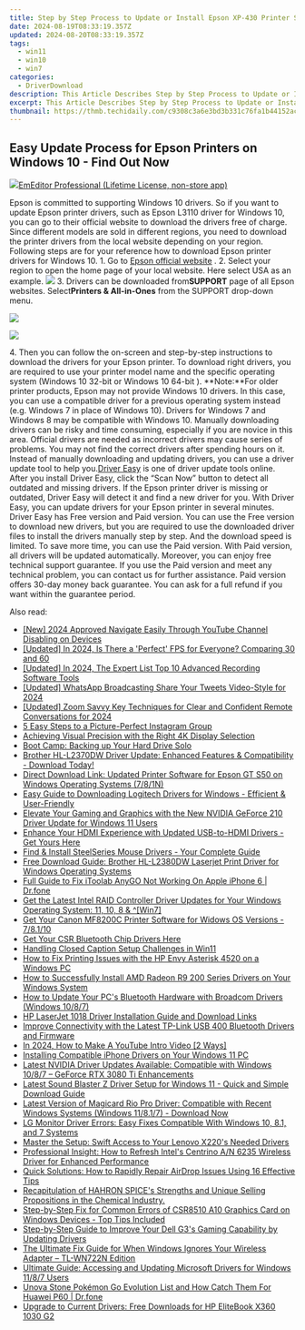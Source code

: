 ```yaml
---
title: Step by Step Process to Update or Install Epson XP-430 Printer Software on Windows Computers
date: 2024-08-19T08:33:19.357Z
updated: 2024-08-20T08:33:19.357Z
tags:
  - win11
  - win10
  - win7
categories:
  - DriverDownload
description: This Article Describes Step by Step Process to Update or Install Epson XP-430 Printer Software on Windows Computers
excerpt: This Article Describes Step by Step Process to Update or Install Epson XP-430 Printer Software on Windows Computers
thumbnail: https://thmb.techidaily.com/c9308c3a6e3bd3b331c76fa1b44152ac54aefa6a4b58484c2ecd065884a25aa3.jpg
---
```


## Easy Update Process for Epson Printers on Windows 10 - Find Out Now

<!-- affiliate ads begin -->
<a href="https://shop.emeditor.com/order/checkout.php?PRODS=4631722&QTY=1&AFFILIATE=108875&CART=1"><img src="https://www.emeditor.com/wp-content/uploads/2023/05/frontpage2-2048x588.webp" border="0">EmEditor Professional (Lifetime License, non-store app)</a>
<!-- affiliate ads end -->
Epson is committed to supporting Windows 10 drivers. So if you want to update Epson printer drivers, such as Epson L3110 driver for Windows 10, you can go to their official website to download the drivers free of charge.  Since different models are sold in different regions, you need to download the printer drivers from the local website depending on your region. Following steps are for your reference how to download Epson printer drivers for Windows 10. 1\. Go to [Epson official website](http://www.epson.com/europe.html) .  2\. Select your region to open the home page of your local website. Here select USA as an example.  ![](https://images.drivereasy.com/wp-content/uploads/2016/05/img_572b006098f32.png) 3\. Drivers can be downloaded from**SUPPORT**  page of all Epson websites. Select**Printers & All-in-Ones** from the SUPPORT drop-down menu.

<!-- affiliate ads begin -->
<a href="https://shop.systoolsgroup.com/affiliate.php?ACCOUNT=SYSTOOBY&AFFILIATE=108875&PATH=https%3A%2F%2Fwww.systoolsgroup.com%3FAFFILIATE%3D108875%26RESOURCE%3DSysTools%2BGmail%2BBackup"><img src="https://www.systoolsgroup.com/box/gmail-backup.png" border="0"></a>
<!-- affiliate ads end -->
![](https://images.drivereasy.com/wp-content/uploads/2016/05/img_572bf6eba6c47.png)

 4\. Then you can follow the on-screen and step-by-step instructions to download the drivers for your Epson printer. To download right drivers, you are required to use your printer model name and the specific operating system (Windows 10 32-bit or Windows 10 64-bit ). **Note:**For older printer products, Epson may not provide Windows 10 drivers. In this case, you can use a compatible driver for a previous operating system instead (e.g. Windows 7 in place of Windows 10). Drivers for Windows 7 and Windows 8 may be compatible with Windows 10\. Manually downloading drivers can be risky and time consuming, especially if you are novice in this area. Official drivers are needed as incorrect drivers may cause series of problems. You may not find the correct drivers after spending hours on it. Instead of manually downloading and updating drivers, you can use a driver update tool to help you.[Driver Easy](https://tools.techidaily.com/drivereasy/download/) is one of driver update tools online. After you install Driver Easy, click the “Scan Now” button to detect all outdated and missing drivers. If the Epson printer driver is missing or outdated, Driver Easy will detect it and find a new driver for you. With Driver Easy, you can update drivers for your Epson printer in several minutes. Driver Easy has Free version and Paid version. You can use the Free version to download new drivers, but you are required to use the downloaded driver files to install the drivers manually step by step. And the download speed is limited. To save more time, you can use the Paid version. With Paid version, all drivers will be updated automatically. Moreover, you can enjoy free technical support guarantee. If you use the Paid version and meet any technical problem, you can contact us for further assistance. Paid version offers 30-day money back guarantee. You can ask for a full refund if you want within the guarantee period.

<ins class="adsbygoogle"
     style="display:block"
     data-ad-format="autorelaxed"
     data-ad-client="ca-pub-7571918770474297"
     data-ad-slot="1223367746"></ins>



<ins class="adsbygoogle"
     style="display:block"
     data-ad-client="ca-pub-7571918770474297"
     data-ad-slot="8358498916"
     data-ad-format="auto"
     data-full-width-responsive="true"></ins>

<span class="atpl-alsoreadstyle">Also read:</span>
<div><ul>
<li><a href="https://youtube-sure.techidaily.com/024-approved-navigate-easily-through-youtube-channel-disabling-on-devices/"><u>[New] 2024 Approved  Navigate Easily Through YouTube Channel Disabling on Devices</u></a></li>
<li><a href="https://screen-recording.techidaily.com/updated-in-2024-is-there-a-perfect-fps-for-everyone-comparing-30-and-60/"><u>[Updated] In 2024, Is There a 'Perfect' FPS for Everyone? Comparing 30 and 60</u></a></li>
<li><a href="https://visual-screen-recording.techidaily.com/updated-in-2024-the-expert-list-top-10-advanced-recording-software-tools/"><u>[Updated] In 2024, The Expert List  Top 10 Advanced Recording Software Tools</u></a></li>
<li><a href="https://twitter-videos.techidaily.com/updated-whatsapp-broadcasting-share-your-tweets-video-style-for-2024/"><u>[Updated] WhatsApp Broadcasting  Share Your Tweets Video-Style for 2024</u></a></li>
<li><a href="https://desktop-recording.techidaily.com/updated-zoom-savvy-key-techniques-for-clear-and-confident-remote-conversations-for-2024/"><u>[Updated] Zoom Savvy  Key Techniques for Clear and Confident Remote Conversations for 2024</u></a></li>
<li><a href="https://extra-tips.techidaily.com/5-easy-steps-to-a-picture-perfect-instagram-group/"><u>5 Easy Steps to a Picture-Perfect Instagram Group</u></a></li>
<li><a href="https://extra-tips.techidaily.com/achieving-visual-precision-with-the-right-4k-display-selection/"><u>Achieving Visual Precision with the Right 4K Display Selection</u></a></li>
<li><a href="https://win11-tips.techidaily.com/boot-camp-backing-up-your-hard-drive-solo/"><u>Boot Camp: Backing up Your Hard Drive Solo</u></a></li>
<li><a href="https://win-dash.techidaily.com/brother-hl-l2370dw-driver-update-enhanced-features-and-compatibility-download-today/"><u>Brother HL-L2370DW Driver Update: Enhanced Features & Compatibility - Download Today!</u></a></li>
<li><a href="https://win-dash.techidaily.com/direct-download-link-updated-printer-software-for-epson-gt-s50-on-windows-operating-systems-781n/"><u>Direct Download Link: Updated Printer Software for Epson GT S50 on Windows Operating Systems (7/8/1N)</u></a></li>
<li><a href="https://win-dash.techidaily.com/easy-guide-to-downloading-logitech-drivers-for-windows-efficient-and-user-friendly/"><u>Easy Guide to Downloading Logitech Drivers for Windows - Efficient & User-Friendly</u></a></li>
<li><a href="https://win-dash.techidaily.com/elevate-your-gaming-and-graphics-with-the-new-nvidia-geforce-210-driver-update-for-windows-11-users/"><u>Elevate Your Gaming and Graphics with the New NVIDIA GeForce 210 Driver Update for Windows 11 Users</u></a></li>
<li><a href="https://win-dash.techidaily.com/enhance-your-hdmi-experience-with-updated-usb-to-hdmi-drivers-get-yours-here/"><u>Enhance Your HDMI Experience with Updated USB-to-HDMI Drivers - Get Yours Here</u></a></li>
<li><a href="https://win-dash.techidaily.com/find-and-install-steelseries-mouse-drivers-your-complete-guide/"><u>Find & Install SteelSeries Mouse Drivers - Your Complete Guide</u></a></li>
<li><a href="https://win-dash.techidaily.com/free-download-guide-brother-hl-l2380dw-laserjet-print-driver-for-windows-operating-systems/"><u>Free Download Guide: Brother HL-L2380DW Laserjet Print Driver for Windows Operating Systems</u></a></li>
<li><a href="https://fake-location.techidaily.com/full-guide-to-fix-itoolab-anygo-not-working-on-apple-iphone-6-drfone-by-drfone-virtual-ios/"><u>Full Guide to Fix iToolab AnyGO Not Working On Apple iPhone 6 | Dr.fone</u></a></li>
<li><a href="https://win-dash.techidaily.com/get-the-latest-intel-raid-controller-driver-updates-for-your-windows-operating-system-11-10-8-and-win7/"><u>Get the Latest Intel RAID Controller Driver Updates for Your Windows Operating System: 11, 10, 8 & ^[Win7]</u></a></li>
<li><a href="https://win-dash.techidaily.com/get-your-canon-mf8200c-printer-software-for-widows-os-versions-78110/"><u>Get Your Canon MF8200C Printer Software for Widows OS Versions - 7/8.1/10</u></a></li>
<li><a href="https://win-dash.techidaily.com/get-your-csr-bluetooth-chip-drivers-here/"><u>Get Your CSR Bluetooth Chip Drivers Here</u></a></li>
<li><a href="https://win11.techidaily.com/handling-closed-caption-setup-challenges-in-win11/"><u>Handling Closed Caption Setup Challenges in Win11</u></a></li>
<li><a href="https://win-dash.techidaily.com/how-to-fix-printing-issues-with-the-hp-envy-asterisk-4520-on-a-windows-pc/"><u>How to Fix Printing Issues with the HP Envy Asterisk 4520 on a Windows PC</u></a></li>
<li><a href="https://win-dash.techidaily.com/how-to-successfully-install-amd-radeon-r9-200-series-drivers-on-your-windows-system/"><u>How to Successfully Install AMD Radeon R9 200 Series Drivers on Your Windows System</u></a></li>
<li><a href="https://win-dash.techidaily.com/how-to-update-your-pcs-bluetooth-hardware-with-broadcom-drivers-windows-1087/"><u>How to Update Your PC's Bluetooth Hardware with Broadcom Drivers (Windows 10/8/7)</u></a></li>
<li><a href="https://win-dash.techidaily.com/hp-laserjet-1018-driver-installation-guide-and-download-links/"><u>HP LaserJet 1018 Driver Installation Guide and Download Links</u></a></li>
<li><a href="https://win-dash.techidaily.com/improve-connectivity-with-the-latest-tp-link-usb-400-bluetooth-drivers-and-firmware/"><u>Improve Connectivity with the Latest TP-Link USB 400 Bluetooth Drivers and Firmware</u></a></li>
<li><a href="https://youtube-tips.techidaily.com/24-how-to-make-a-youtube-intro-video-2-ways/"><u>In 2024, How to Make A YouTube Intro Video [2 Ways]</u></a></li>
<li><a href="https://win-dash.techidaily.com/installing-compatible-iphone-drivers-on-your-windows-11-pc/"><u>Installing Compatible iPhone Drivers on Your Windows 11 PC</u></a></li>
<li><a href="https://win-dash.techidaily.com/latest-nvidia-driver-updates-available-compatible-with-windows-1087-geforce-rtx-3080-ti-enhancements/"><u>Latest NVIDIA Driver Updates Available: Compatible with Windows 10/8/7 – GeForce RTX 3080 Ti Enhancements</u></a></li>
<li><a href="https://win-dash.techidaily.com/latest-sound-blaster-z-driver-setup-for-windows-11-quick-and-simple-download-guide/"><u>Latest Sound Blaster Z Driver Setup for Windows 11 - Quick and Simple Download Guide</u></a></li>
<li><a href="https://win-dash.techidaily.com/latest-version-of-magicard-rio-pro-driver-compatible-with-recent-windows-systems-windows-11817-download-now/"><u>Latest Version of Magicard Rio Pro Driver: Compatible with Recent Windows Systems (Windows 11/8.1/7) - Download Now</u></a></li>
<li><a href="https://win-dash.techidaily.com/lg-monitor-driver-errors-easy-fixes-compatible-with-windows-10-81-and-7-systems/"><u>LG Monitor Driver Errors: Easy Fixes Compatible With Windows 10, 8.1, and 7 Systems</u></a></li>
<li><a href="https://win-dash.techidaily.com/master-the-setup-swift-access-to-your-lenovo-x220s-needed-drivers/"><u>Master the Setup: Swift Access to Your Lenovo X220's Needed Drivers</u></a></li>
<li><a href="https://win-dash.techidaily.com/professional-insight-how-to-refresh-intels-centrino-an-6235-wireless-driver-for-enhanced-performance/"><u>Professional Insight: How to Refresh Intel's Centrino A/N 6235 Wireless Driver for Enhanced Performance</u></a></li>
<li><a href="https://fox-that.techidaily.com/quick-solutions-how-to-rapidly-repair-airdrop-issues-using-16-effective-tips/"><u>Quick Solutions: How to Rapidly Repair AirDrop Issues Using 16 Effective Tips</u></a></li>
<li><a href="https://win-dash.techidaily.com/recapitulation-of-hahron-spices-strengths-and-unique-selling-propositions-in-the-chemical-industry/"><u>Recapitulation of HAHRON SPICE's Strengths and Unique Selling Propositions in the Chemical Industry.</u></a></li>
<li><a href="https://win-dash.techidaily.com/step-by-step-fix-for-common-errors-of-csr8510-a10-graphics-card-on-windows-devices-top-tips-included/"><u>Step-by-Step Fix for Common Errors of CSR8510 A10 Graphics Card on Windows Devices - Top Tips Included</u></a></li>
<li><a href="https://win-dash.techidaily.com/step-by-step-guide-to-improve-your-dell-g3s-gaming-capability-by-updating-drivers/"><u>Step-by-Step Guide to Improve Your Dell G3's Gaming Capability by Updating Drivers</u></a></li>
<li><a href="https://win-dash.techidaily.com/the-ultimate-fix-guide-for-when-windows-ignores-your-wireless-adapter-tl-wn722n-edition/"><u>The Ultimate Fix Guide for When Windows Ignores Your Wireless Adapter – TL-WN722N Edition</u></a></li>
<li><a href="https://win-dash.techidaily.com/ultimate-guide-accessing-and-updating-microsoft-drivers-for-windows-1187-users/"><u>Ultimate Guide: Accessing and Updating Microsoft Drivers for Windows 11/8/7 Users</u></a></li>
<li><a href="https://android-pokemon-go.techidaily.com/unova-stone-pokemon-go-evolution-list-and-how-catch-them-for-huawei-p60-drfone-by-drfone-virtual-android/"><u>Unova Stone Pokémon Go Evolution List and How Catch Them For Huawei P60 | Dr.fone</u></a></li>
<li><a href="https://win-dash.techidaily.com/upgrade-to-current-drivers-free-downloads-for-hp-elitebook-x360-1030-g2/"><u>Upgrade to Current Drivers: Free Downloads for HP EliteBook X360 1030 G2</u></a></li>
</ul></div>
